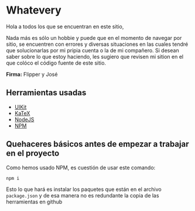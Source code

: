 # Whatevery

Hola a todos los que se encuentran en este sitio,

Nada más es sólo un hobbie y puede que en el momento de navegar por sitio, se encuentren con errores y diversas
situaciones en las cuales tendré que solucionarlas por mi pripia cuenta o la de mi compañero. Si desean saber sobre
lo que estoy haciendo, les sugiero que revisen mi sition en el que colóco el código fuente de este sitio.

__Firma:__ Flipper y José

## Herramientas usadas

 * [UIKit](https://getuikit.com/)
 * [KaTeX](https://github.com/KaTeX/KaTeX)
 * [NodeJS](https://nodejs.org/)
 * [NPM](https://www.npmjs.com/)

## Quehaceres básicos antes de empezar a trabajar en el proyecto

Como hemos usado NPM, es cuestión de usar este comando:
```
npm i
```
Esto lo que hará es instalar los paquetes que están en el archivo `package.json` y de esa manera no es redundante la
copia de las herramientas en github
